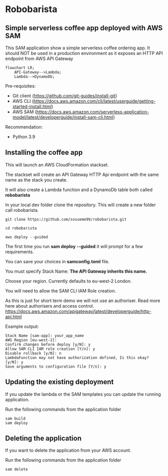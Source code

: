 # Robobarista

## Simple serverless coffee app deployed with AWS SAM

This SAM application show a simple serverless coffee ordering app.
It should NOT be used in a production environment as it exposes an HTTP API endpoint from AWS API Gateway

```mermaid
flowchart LR;
    API-Gateway-->Lambda;
    Lambda-->DynamoDb;
```

Pre-requisites:
- Git client (https://github.com/git-guides/install-git)
- AWS CLI (https://docs.aws.amazon.com/cli/latest/userguide/getting-started-install.html)
- AWS SAM (https://docs.aws.amazon.com/serverless-application-model/latest/developerguide/install-sam-cli.html)

Recommendation:
- Python 3.9


## Installing the coffee app

This will launch an AWS CloudFormation stackset.

The stackset will create an API Gateway HTTP Api endpoint with the same name as the stack you create.

It will also create a Lambda function and a DynamoDb table both called **robobarista**

In your local dev folder clone the repository.
This will create a new folder call robobarista.

    git clone https://github.com/sosueme99/robobarista.git

    cd robobarista

    aws deploy --guided

The first time you run **sam deploy --guided** it will prompt for a few requirements.

You can save your choices in **samconfig.toml** file. 

You must specify Stack Name: **The API Gateway inherits this name.**

Choose your region. Currently defaults to eu-west-2 London.

You will need to allow the SAM CLI IAM Role creation.

As this is just for short term demo we will not use an authoriser. Read more here about authorisers and access control. https://docs.aws.amazon.com/apigateway/latest/developerguide/http-api.html 

Example output:

    Stack Name [sam-app]: your_app_name 
    AWS Region [eu-west-2]: 
    Confirm changes before deploy [y/N]: y
    Allow SAM CLI IAM role creation [Y/n]: y
    Disable rollback [y/N]: n
    LambdaFunction may not have authorization defined, Is this okay? [y/N]: y
    Save arguments to configuration file [Y/n]: y

## Updating the existing deployment
If you update the lambda or the SAM templates you can update the running application.

Run the following commands from the application folder

    sam build
    sam deploy

## Deleting the application
If you want to delete the application from your AWS account.

Run the following commands from the application folder

    sam delete




